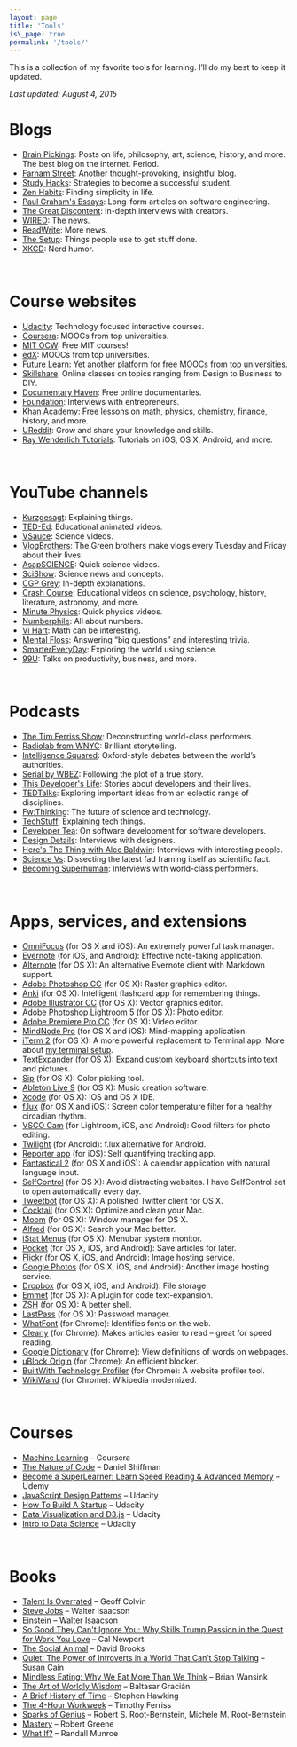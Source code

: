 ```yaml
---
layout: page
title: 'Tools'
is\_page: true
permalink: '/tools/'
---
```


This is a collection of my favorite tools for learning. I’ll do my best to keep it updated.

_Last updated: August 4, 2015_

# Blogs

- [Brain Pickings][1]: Posts on life, philosophy, art, science, history, and more. The best blog on the internet. Period.
- [Farnam Street][2]: Another thought-provoking, insightful blog.
- [Study Hacks][3]: Strategies to become a successful student. 
- [Zen Habits][4]: Finding simplicity in life.
- [Paul Graham's Essays][5]: Long-form articles on software engineering.
- [The Great Discontent][6]: In-depth interviews with creators.
- [WIRED][7]: The news.
- [ReadWrite][8]: More news.
- [The Setup][9]: Things people use to get stuff done.
- [XKCD][10]: Nerd humor.

<br/>

# Course websites

- [Udacity][11]: Technology focused interactive courses.
- [Coursera][12]: MOOCs from top universities. 
- [MIT OCW][13]: Free MIT courses!
- [edX][14]: MOOCs from top universities. 
- [Future Learn][15]: Yet another platform for free MOOCs from top universities.
- [Skillshare][16]: Online classes on topics ranging from Design to Business to DIY.
- [Documentary Haven][17]: Free online documentaries.
- [Foundation][18]: Interviews with entrepreneurs.
- [Khan Academy][19]: Free lessons on math, physics, chemistry, finance, history, and more.
- [UReddit][20]: Grow and share your knowledge and skills.
- [Ray Wenderlich Tutorials][21]: Tutorials on iOS, OS X, Android, and more.

<br/>

# YouTube channels
- [Kurzgesagt][22]: Explaining things.
- [TED-Ed][23]: Educational animated videos.
- [VSauce][24]: Science videos.
- [VlogBrothers][25]: The Green brothers make vlogs every Tuesday and Friday about their lives.
- [AsapSCIENCE][26]: Quick science videos.
- [SciShow][27]: Science news and concepts.
- [CGP Grey][28]: In-depth explanations.
- [Crash Course][29]: Educational videos on science, psychology, history, literature, astronomy, and more.
- [Minute Physics][30]: Quick physics videos.
- [Numberphile][31]: All about numbers.
- [Vi Hart][32]: Math can be interesting.
- [Mental Floss][33]: Answering “big questions” and interesting trivia.
- [SmarterEveryDay][34]: Exploring the world using science.
- [99U][35]: Talks on productivity, business, and more. 

<br/>

# Podcasts

- [The Tim Ferriss Show][36]: Deconstructing world-class performers.
- [Radiolab from WNYC][37]: Brilliant storytelling.
- [Intelligence Squared][38]: Oxford-style debates between the world’s authorities.
- [Serial by WBEZ][39]: Following the plot of a true story.
- [This Developer's Life][40]: Stories about developers and their lives.
- [TEDTalks][41]: Exploring important ideas from an eclectic range of disciplines.
- [Fw:Thinking][42]: The future of science and technology.
- [TechStuff][43]: Explaining tech things.
- [Developer Tea][44]: On software development for software developers.
- [Design Details][45]: Interviews with designers.
- [Here's The Thing with Alec Baldwin][46]: Interviews with interesting people.
- [Science Vs][47]: Dissecting the latest fad framing itself as scientific fact. 
- [Becoming Superhuman][48]: Interviews with world-class performers.

<br/>

# Apps, services, and extensions

- [OmniFocus][49] (for OS X and iOS): An extremely powerful task manager.
- [Evernote][50] (for iOS, and Android): Effective note-taking application.
- [Alternote][51] (for OS X): An alternative Evernote client with Markdown support.
- [Adobe Photoshop CC][52] (for OS X): Raster graphics editor.
- [Anki][53] (for OS X): Intelligent flashcard app for remembering things.
- [Adobe Illustrator CC][54] (for OS X): Vector graphics editor.
- [Adobe Photoshop Lightroom 5][55] (for OS X): Photo editor.
- [Adobe Premiere Pro CC][56] (for OS X): Video editor.
- [MindNode Pro][57] (for OS X and iOS): Mind-mapping application.
- [iTerm 2][58] (for OS X): A more powerful replacement to Terminal.app. More about [my terminal setup][59].
- [TextExpander][60] (for OS X): Expand custom keyboard shortcuts into text and pictures.
- [Sip][61] (for OS X): Color picking tool.
- [Ableton Live 9][62] (for OS X): Music creation software.
- [Xcode][63] (for OS X): iOS and OS X IDE.
- [f.lux][64] (for OS X and iOS): Screen color temperature filter for a healthy circadian rhythm.
- [VSCO Cam][65] (for Lightroom, iOS, and Android): Good filters for photo editing.
- [Twilight][66] (for Android): f.lux alternative for Android.
- [Reporter app][67] (for iOS): Self quantifying tracking app.
- [Fantastical 2][68] (for OS X and iOS): A calendar application with natural language input.
- [SelfControl][69] (for OS X): Avoid distracting websites. I have SelfControl set to open automatically every day.
- [Tweetbot][70] (for OS X): A polished Twitter client for OS X.
- [Cocktail][71] (for OS X): Optimize and clean your Mac.
- [Moom][72] (for OS X): Window manager for OS X.
- [Alfred][73] (for OS X): Search your Mac better.
- [iStat Menus][74] (for OS X): Menubar system monitor.
- [Pocket][75] (for OS X, iOS, and Android): Save articles for later.
- [Flickr][76] (for OS X, iOS, and Android): Image hosting service.
- [Google Photos][77] (for OS X, iOS, and Android): Another image hosting service.
- [Dropbox][78] (for OS X, iOS, and Android): File storage.
- [Emmet][79] (for OS X): A plugin for code text-expansion.
- [ZSH][80] (for OS X): A better shell.
- [LastPass][81] (for OS X): Password manager.
- [WhatFont][82] (for Chrome): Identifies fonts on the web.
- [Clearly][83] (for Chrome): Makes articles easier to read – great for speed reading.
- [Google Dictionary][84] (for Chrome): View definitions of words on webpages.
- [uBlock Origin][85] (for Chrome): An efficient blocker.
- [BuiltWith Technology Profiler][86] (for Chrome): A website profiler tool.
- [WikiWand][87] (for Chrome): Wikipedia modernized.

<br/>

# Courses
- [Machine Learning][88] – Coursera
- [The Nature of Code][89] – Daniel Shiffman
- [Become a SuperLearner: Learn Speed Reading & Advanced Memory][90] – Udemy
- [JavaScript Design Patterns][91] – Udacity
- [How To Build A Startup][92] – Udacity
- [Data Visualization and D3.js][93] – Udacity
- [Intro to Data Science][94] – Udacity

</br>

# Books

- [Talent Is Overrated][95] – Geoff Colvin
- [Steve Jobs][96] – Walter Isaacson
- [Einstein][97] – Walter Isaacson
- [So Good They Can't Ignore You: Why Skills Trump Passion in the Quest for Work You Love][98] – Cal Newport
- [The Social Animal][99] – David Brooks
- [Quiet: The Power of Introverts in a World That Can’t Stop Talking][100] – Susan Cain
- [Mindless Eating: Why We Eat More Than We Think][101] – Brian Wansink
- [The Art of Worldly Wisdom][102] – Baltasar Gracián
- [A Brief History of Time][103] – Stephen Hawking
- [The 4-Hour Workweek][104] – Timothy Ferriss
- [Sparks of Genius][105] – Robert S. Root-Bernstein, Michele M. Root-Bernstein
- [Mastery][106] – Robert Greene
- [What If?][107] – Randall Munroe

[1]:	http://www.brainpickings.org
[2]:	http://www.farnamstreetblog.com
[3]:	http://calnewport.com/blog/
[4]:	http://zenhabits.net
[5]:	http://www.paulgraham.com/articles.html
[6]:	http://thegreatdiscontent.com
[7]:	http://www.wired.com/
[8]:	http://readwrite.com/
[9]:	https://usesthis.com/
[10]:	http://xkcd.com
[11]:	http://udacity.com
[12]:	https://www.coursera.org/
[13]:	http://ocw.mit.edu/
[14]:	https://www.edx.org/
[15]:	https://www.futurelearn.com
[16]:	http://www.skillshare.com/
[17]:	http://documentaryheaven.com/
[18]:	http://foundation.bz
[19]:	http://khanacademy.org
[20]:	http://ureddit.com/
[21]:	http://www.raywenderlich.com/
[22]:	https://www.youtube.com/user/Kurzgesagt/about
[23]:	https://www.youtube.com/user/TEDEducation
[24]:	https://www.youtube.com/user/Vsauce
[25]:	https://www.youtube.com/user/vlogbrothers
[26]:	https://www.youtube.com/user/AsapSCIENCE
[27]:	https://www.youtube.com/user/scishow
[28]:	https://www.youtube.com/user/CGPGrey
[29]:	https://www.youtube.com/user/crashcourse
[30]:	https://www.youtube.com/user/minutephysics
[31]:	https://www.youtube.com/user/numberphile
[32]:	https://www.youtube.com/user/Vihart
[33]:	https://www.youtube.com/user/MentalFlossVideo
[34]:	https://www.youtube.com/user/destinws2
[35]:	https://www.youtube.com/user/99Uvideos
[36]:	https://itunes.apple.com/us/podcast/the-tim-ferriss-show/id863897795?mt=2
[37]:	https://itunes.apple.com/us/podcast/radiolab-from-wnyc/id152249110?mt=2
[38]:	https://itunes.apple.com/us/podcast/intelligence-squared/id708371900?mt=2
[39]:	https://itunes.apple.com/us/podcast/serial/id917918570?mt=2
[40]:	https://itunes.apple.com/us/podcast/this-developers-life/id389727545?mt=2
[41]:	https://www.ted.com/talks
[42]:	https://itunes.apple.com/us/podcast/fw-thinking/id604177167?mt=2
[43]:	https://itunes.apple.com/us/podcast/techstuff/id282795787?mt=2
[44]:	https://itunes.apple.com/us/podcast/developer-tea/id955596067?mt=2
[45]:	https://itunes.apple.com/us/podcast/design-details/id947191070
[46]:	https://itunes.apple.com/us/podcast/heres-thing-alec-baldwin/id472939437?mt=2
[47]:	https://itunes.apple.com/au/podcast/science-vs/id998250544?mt=2
[48]:	http://www.becomingasuperhuman.com/
[49]:	https://www.omnigroup.com/omnifocus
[50]:	http://evernote.com
[51]:	http://alternoteapp.com/
[52]:	http://www.adobe.com/products/photoshop.html
[53]:	http://ankisrs.net/
[54]:	http://www.adobe.com/products/illustrator.html
[55]:	http://www.adobe.com/products/photoshop-lightroom.html
[56]:	http://www.adobe.com/products/premiere.html
[57]:	https://mindnode.com/
[58]:	http://iterm2.com/
[59]:	/terminal
[60]:	https://smilesoftware.com/TextExpander/index.html
[61]:	https://itunes.apple.com/app/sip/id507257563?mt=12&ls=1
[62]:	https://www.ableton.com/
[63]:	https://developer.apple.com/xcode/
[64]:	https://justgetflux.com/
[65]:	https://vsco.co/vscocam
[66]:	https://play.google.com/store/apps/details?id=com.urbandroid.lux
[67]:	https://itunes.apple.com/in/app/reporter-app/id779697486?mt=8
[68]:	https://flexibits.com/fantastical
[69]:	https://selfcontrolapp.com/
[70]:	http://tapbots.com/tweetbot/
[71]:	http://www.maintain.se/cocktail/
[72]:	http://manytricks.com/moom/
[73]:	http://alfredapp.com
[74]:	http://bjango.com/OS%20X/istatmenus/
[75]:	http://getpocket.com
[76]:	http://flickr.com
[77]:	https://photos.google.com/
[78]:	http://dropbox.com
[79]:	http://emmet.io/
[80]:	http://zsh.sourceforge.net/
[81]:	https://lastpass.com/
[82]:	https://chrome.google.com/webstore/detail/whatfont/jabopobgcpjmedljpbcaablpmlmfcogm?hl=en
[83]:	https://chrome.google.com/webstore/detail/clearly/iooicodkiihhpojmmeghjclgihfjdjhj?hl=en
[84]:	https://chrome.google.com/webstore/detail/google-dictionary-by-goog/mgijmajocgfcbeboacabfgobmjgjcoja?hl=en
[85]:	https://chrome.google.com/webstore/detail/ublock-origin/cjpalhdlnbpafiamejdnhcphjbkeiagm?hl=en
[86]:	https://chrome.google.com/webstore/detail/builtwith-technology-prof/dapjbgnjinbpoindlpdmhochffioedbn?hl=en
[87]:	https://chrome.google.com/webstore/detail/wikiwand-wikipedia-modern/emffkefkbkpkgpdeeooapgaicgmcbolj
[88]:	https://www.coursera.org/learn/machine-learning
[89]:	http://natureofcode.com/
[90]:	https://www.udemy.com/superlearning-speed-reading-memory-techniques/
[91]:	https://www.udacity.com/course/javascript-design-patterns--ud989
[92]:	https://www.udacity.com/course/how-to-build-a-startup--ep245
[93]:	https://www.udacity.com/course/data-visualization-and-d3js--ud507
[94]:	https://www.udacity.com/course/intro-to-data-science--ud359
[95]:	http://www.amazon.com/Talent-Overrated-Separates-World-Class-Performers/dp/1591842948/
[96]:	http://www.amazon.com/Steve-Jobs-Exclusive-Walter-Isaacson-ebook/dp/B005J3IEZQ/
[97]:	http://www.amazon.com/Einstein-Life-Universe-Walter-Isaacson/dp/0743264746/
[98]:	http://www.amazon.com/Good-They-Cant-Ignore-You/dp/1455509124/
[99]:	http://www.amazon.com/Social-Animal-Sources-Character-Achievement/dp/0812979370
[100]:	http://www.amazon.com/Quiet-Power-Introverts-World-Talking/dp/0307352153/
[101]:	http://www.amazon.com/Mindless-Eating-More-Than-Think/dp/0553384481/
[102]:	http://www.amazon.com/Art-Worldly-Wisdom-Baltasar-Gracian/dp/0385421311
[103]:	http://www.amazon.com/Brief-History-Time-Stephen-Hawking/dp/0553380168/
[104]:	http://www.amazon.com/4-Hour-Workweek-Anywhere-Expanded-Updated/dp/0307465357
[105]:	http://www.amazon.com/Sparks-Genius-Thirteen-Thinking-Creative/dp/0618127453/
[106]:	http://www.amazon.com/Mastery-Robert-Greene/dp/014312417X/
[107]:	http://www.amazon.com/What-If-Scientific-Hypothetical-Questions/dp/0544272994/